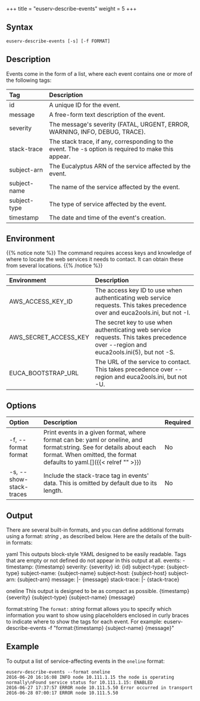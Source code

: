 +++
title = "euserv-describe-events"
weight = 5
+++


## Syntax

    euserv-describe-events [-s] [-f FORMAT]


## Description
Events come in the form of a list, where each event contains one or more of the following tags: 


| Tag | Description | 
|  :---- |  :---- | 
| id | A unique ID for the event. | 
| message | A free-form text description of the event. | 
| severity | The message's severity (FATAL, URGENT, ERROR, WARNING, INFO, DEBUG, TRACE). | 
| stack-trace | The stack trace, if any, corresponding to the event. The -s option is required to make this appear. | 
| subject-arn | The Eucalyptus ARN of the service affected by the event. | 
| subject-name | The name of the service affected by the event. | 
| subject-type | The type of service affected by the event. | 
| timestamp | The date and time of the event's creation. | 


## Environment

{{% notice note %}}
The command requires access keys and knowledge of where to locate the web services it needs to contact. It can obtain these from several locations. 
{{% /notice %}}

| Environment | Description | 
|  :---- |  :---- | 
| AWS_ACCESS_KEY_ID | The access key ID to use when authenticating web service requests. This takes precedence over and euca2ools.ini, but not -I. | 
| AWS_SECRET_ACCESS_KEY | The secret key to use when authenticating web service requests. This takes precedence over --region and euca2ools.ini(5), but not -S. | 
| EUCA_BOOTSTRAP_URL | The URL of the service to contact. This takes precedence over --region and euca2ools.ini, but not -U. | 


## Options

| Option | Description | Required | 
|  :---- |  :---- |  :---- | 
| -f, --format format | Print events in a given format, where format can be: yaml or oneline, and format:string. See for details about each format. When omitted, the format defaults to yaml.[]({{< relref "" >}}) | No | 
| -s, --show-stack-traces | Include the stack-trace tag in events' data. This is omitted by default due to its length. | No | 


## Output
There are several built-in formats, and you can define additional formats using a format: *string* , as described below. Here are the details of the built-in formats: 


yaml
 This outputs block-style YAML designed to be easily readable. Tags that are empty or not defined do not appear in this output at all. 
    events:
                - timestamp: {timestamp}
                severity: {severity}
                id: {id}
                subject-type: {subject-type}
                subject-name: {subject-name}
                subject-host: {subject-host}
                subject-arn: {subject-arn}
                message: |-
                {message}
                stack-trace: |-
                {stack-trace}


oneline
 This output is designed to be as compact as possible. 
    {timestamp} {severity} {subject-type} {subject-name} {message}


format:string
 The `format:` *string* format allows you to specify which information you want to show using placeholders enclosed in curly braces to indicate where to show the tags for each event. For example: 
    euserv-describe-events -f "format:{timestamp} {subject-name} {message}"



## Example
To output a list of service-affecting events in the `oneline` format: 


    euserv-describe-events --format oneline
    2016-06-20 16:16:08 INFO node 10.111.1.15 the node is operating normally\nFound service status for 10.111.1.15: ENABLED
    2016-06-27 17:37:57 ERROR node 10.111.5.50 Error occurred in transport
    2016-06-28 07:00:17 ERROR node 10.111.5.50

